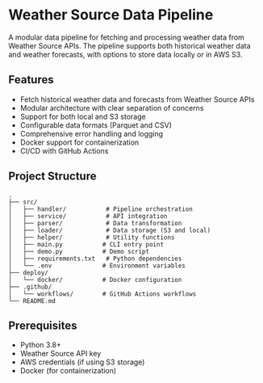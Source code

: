 # Weather Source Data Pipeline

A modular data pipeline for fetching and processing weather data from Weather Source APIs. The pipeline supports both historical weather data and weather forecasts, with options to store data locally or in AWS S3.

## Features

- Fetch historical weather data and forecasts from Weather Source APIs
- Modular architecture with clear separation of concerns
- Support for both local and S3 storage
- Configurable data formats (Parquet and CSV)
- Comprehensive error handling and logging
- Docker support for containerization
- CI/CD with GitHub Actions

## Project Structure

```
.
├── src/
│   ├── handler/           # Pipeline orchestration
│   ├── service/           # API integration
│   ├── parser/            # Data transformation
│   ├── loader/            # Data storage (S3 and local)
│   ├── helper/            # Utility functions
│   ├── main.py           # CLI entry point
│   ├── demo.py           # Demo script
│   ├── requirements.txt   # Python dependencies
│   └── .env              # Environment variables
├── deploy/
│   └── docker/           # Docker configuration
├── .github/
│   └── workflows/        # GitHub Actions workflows
└── README.md
```

## Prerequisites

- Python 3.8+
- Weather Source API key
- AWS credentials (if using S3 storage)
- Docker (for containerization)